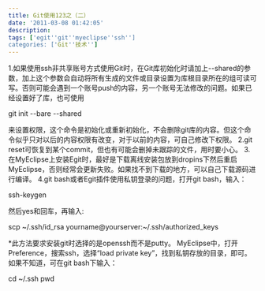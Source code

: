 ```yaml
---
title: Git使用123之（二）
date: '2011-03-08 01:42:05'
description: 
tags: ['egit''git''myeclipse''ssh'']
categories: ['Git''技术'']
---
```


1.如果使用ssh非共享账号方式使用Git时，在Git库初始化时请加上--shared的参数，加上这个参数会自动将所有生成的文件或目录设置为库根目录所在的组可读可写。否则可能会遇到一个账号push的内容，另一个账号无法修改的问题。如果已经设置好了库，也可使用

git init --bare --shared


来设置权限，这个命令是初始化或重新初始化，不会删除git库的内容。但这个命令似乎只对以后的内容权限有改变，对于以前的内容，可自己修改下权限。
2.git reset可恢复到某个commit，但也有可能会删掉未跟踪的文件，用时要小心。
3.在MyEclipse上安装Egit时，最好是下载离线安装包放到dropins下然后重启MyEclipse，否则经常会更新失败。如果找不到下载的地方，可以自己下载源码进行编译。
4.git bash或者Egit插件使用私钥登录的问题，打开git bash，输入：


ssh-keygen


然后yes和回车，再输入:


scp ~/.ssh/id_rsa yourname@yourserver:~/.ssh/authorized_keys


*此方法要求安装git时选择的是openssh而不是putty。
MyEclipse中，打开Preference，搜索ssh，选择“load private key”，找到私钥存放的目录，即可。
如果不知道，可在git bash下输入：


cd ~/.ssh
pwd

